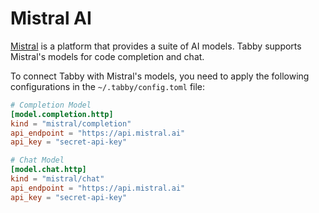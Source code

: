 # Mistral AI

[Mistral](https://mistral.ai/) is a platform that provides a suite of AI models. Tabby supports Mistral's models for code completion and chat.

To connect Tabby with Mistral's models, you need to apply the following configurations in the `~/.tabby/config.toml` file:

```toml title="~/.tabby/config.toml"
# Completion Model
[model.completion.http]
kind = "mistral/completion"
api_endpoint = "https://api.mistral.ai"
api_key = "secret-api-key"

# Chat Model
[model.chat.http]
kind = "mistral/chat"
api_endpoint = "https://api.mistral.ai"
api_key = "secret-api-key"
```
